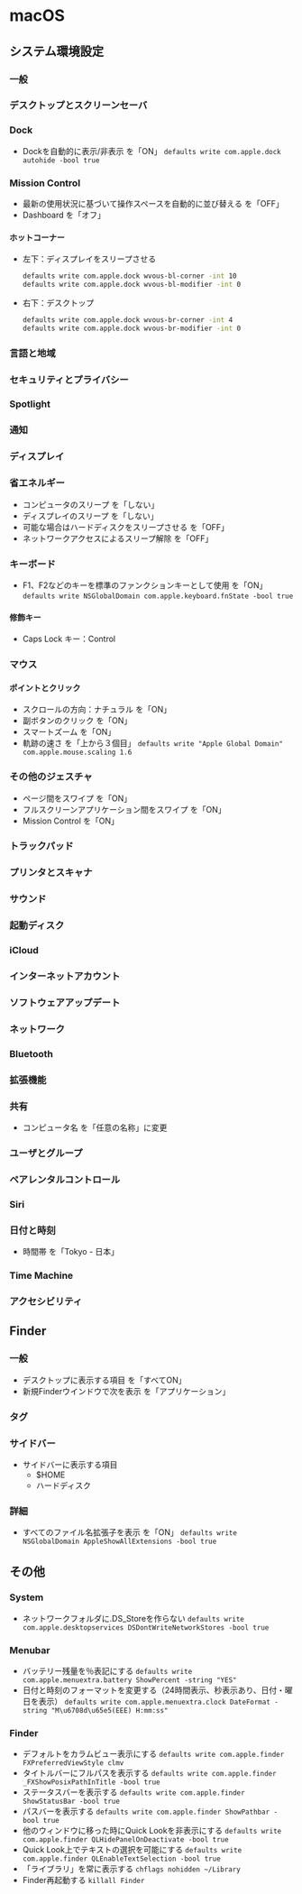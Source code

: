 # macOS

## システム環境設定

### 一般

### デスクトップとスクリーンセーバ

### Dock

* Dockを自動的に表示/非表示 を「ON」
  `defaults write com.apple.dock autohide -bool true`

### Mission Control

* 最新の使用状況に基づいて操作スペースを自動的に並び替える を「OFF」
* Dashboard を「オフ」

#### ホットコーナー

* 左下：ディスプレイをスリープさせる

  ```bash
  defaults write com.apple.dock wvous-bl-corner -int 10
  defaults write com.apple.dock wvous-bl-modifier -int 0
  ```

* 右下：デスクトップ

  ```bash
  defaults write com.apple.dock wvous-br-corner -int 4
  defaults write com.apple.dock wvous-br-modifier -int 0
  ```

### 言語と地域

### セキュリティとプライバシー

###  Spotlight

### 通知

### ディスプレイ

### 省エネルギー

* コンピュータのスリープ を「しない」
* ディスプレイのスリープ を「しない」
* 可能な場合はハードディスクをスリープさせる を「OFF」
* ネットワークアクセスによるスリープ解除 を「OFF」

### キーボード

* F1、F2などのキーを標準のファンクションキーとして使用 を「ON」
  `defaults write NSGlobalDomain com.apple.keyboard.fnState -bool true`

#### 修飾キー

* Caps Lock キー：Control

### マウス

#### ポイントとクリック

* スクロールの方向：ナチュラル を「ON」
* 副ボタンのクリック を「ON」
* スマートズーム を「ON」
* 軌跡の速さ を「上から３個目」
  `defaults write "Apple Global Domain" com.apple.mouse.scaling 1.6`

### その他のジェスチャ

* ページ間をスワイプ を「ON」
* フルスクリーンアプリケーション間をスワイプ を「ON」
* Mission Control を「ON」

### トラックパッド

### プリンタとスキャナ

### サウンド

### 起動ディスク

### iCloud

### インターネットアカウント

### ソフトウェアアップデート

### ネットワーク

### Bluetooth

### 拡張機能

### 共有

* コンピュータ名 を「任意の名称」に変更

### ユーザとグループ

### ペアレンタルコントロール

### Siri

### 日付と時刻

* 時間帯 を「Tokyo - 日本」

### Time Machine

### アクセシビリティ

## Finder

### 一般

* デスクトップに表示する項目 を「すべてON」
* 新規Finderウインドウで次を表示 を「アプリケーション」

### タグ

### サイドバー

* サイドバーに表示する項目
  * $HOME
  * ハードディスク

### 詳細

* すべてのファイル名拡張子を表示 を「ON」
  `defaults write NSGlobalDomain AppleShowAllExtensions -bool true`

## その他

### System

* ネットワークフォルダに.DS_Storeを作らない
  `defaults write com.apple.desktopservices DSDontWriteNetworkStores -bool true`

### Menubar

* バッテリー残量を％表記にする
  `defaults write com.apple.menuextra.battery ShowPercent -string "YES"`
* 日付と時刻のフォーマットを変更する（24時間表示、秒表示あり、日付・曜日を表示）
  `defaults write com.apple.menuextra.clock DateFormat -string "M\u6708d\u65e5(EEE) H:mm:ss"`

### Finder

* デフォルトをカラムビュー表示にする
  `defaults write com.apple.finder FXPreferredViewStyle clmv`
* タイトルバーにフルパスを表示する
  `defaults write com.apple.finder _FXShowPosixPathInTitle -bool true`
* ステータスバーを表示する
  `defaults write com.apple.finder ShowStatusBar -bool true`
* パスバーを表示する
  `defaults write com.apple.finder ShowPathbar -bool true`
* 他のウィンドウに移った時にQuick Lookを非表示にする
  `defaults write com.apple.finder QLHidePanelOnDeactivate -bool true`
* Quick Look上でテキストの選択を可能にする
  `defaults write com.apple.finder QLEnableTextSelection -bool true`
* 「ライブラリ」を常に表示する
  `chflags nohidden ~/Library`
* Finder再起動する
  `killall Finder`